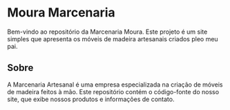 # Moura Marcenaria

Bem-vindo ao repositório da Marcenaria Moura. Este projeto é um site simples que apresenta os móveis de madeira artesanais criados pleo meu pai.

## Sobre

A Marcenaria Artesanal é uma empresa especializada na criação de móveis de madeira feitos à mão. Este repositório contém o código-fonte do nosso site, que exibe nossos produtos e informações de contato.
